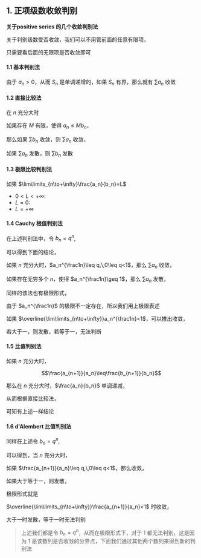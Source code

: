 ## 1. 正项级数收敛判别

**关于positive series 的几个收敛判别法**

关于判别级数受否收敛，我们可以不用管前面的任意有限项，

只需要看后面的无限项是否收敛即可

#### 1.1 基本判别法

由于 $a_n>0$，从而 $S_n$ 是单调递增的，如果 $S_n$ 有界，那么就有 $\sum a_n$ 收敛

#### 1.2 直接比较法

在 $n$ 充分大时

如果存在 $M$ 有限，使得 $a_n\leq Mb_n$，

那么如果 $\sum b_n$ 收敛，则 $\sum a_n$ 收敛，

如果 $\sum a_n$ 发散，则 $\sum b_n$ 发散

#### 1.3 极限比较判别法

如果 $\lim\limits_{n\to+\infty}\frac{a_n}{b_n}=L$

- $0<L<+\infty$:
- $L=0$:
- $L=+\infty$

#### 1.4 Cauchy 根值判别法

在上述判别法中，令 $b_n=q^n$,

可以得到下面的结论，

如果 $n$ 充分大时，$a_n^{\frac1n}\leq q,\,0\leq q<1$，那么 $\sum a_n$ 收敛，

如果存在无穷多个 $n$，使得 $a_n^{\frac1n}\geq 1$，那么 $\sum a_n$ 发散，

同样的该法也有极限形式，

由于 $a_n^{\frac1n}$ 的极限不一定存在，所以我们用上极限表述

如果 $\overline{\lim\limits_{n\to+\infty}}a_n^{\frac1n}<1$，可以推出收敛，

若大于一，则发散，若等于一，无法判断

#### 1.5 比值判别法

如果 $n$ 充分大时，

```math
\frac{a_{n+1}}{a_n}\leq\frac{b_{n+1}}{b_n}
```

那么在 $n$ 充分大时，$\frac{a_n}{b_n}$ 单调递减，

从而根据直接比较法，

可知有上述一样结论

#### 1.6 d'Alembert 比值判别法

同样在上述令 $b_n=q^n$,

可以得到，当 $n$ 充分大时，

如果 $\frac{a_{n+1}}{a_n}\leq q,\,0\leq q<1$，那么收敛，

如果大于等于一，则发散，

极限形式就是

$\overline{\lim\limits_{n\to+\infty}}\frac{a_{n+1}}{a_n}<1$ 时收敛，

大于一时发散，等于一时无法判别



> 上述我们都是令 $b_n=q^n$，从而在极限形式下，对于 $1$ 都无法判别，这是因为 $1$ 是该数列是否收敛的分界点，下面我们通过其他两个数列来得到新的判别法



 



